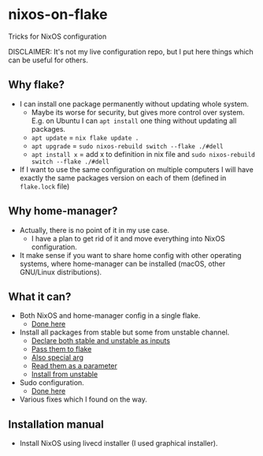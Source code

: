 # nixos-on-flake
Tricks for NixOS configuration

DISCLAIMER: It's not my live configuration repo, but I put here things which can be useful for others.

## Why flake?
* I can install one package permanently without updating whole system.
  * Maybe its worse for security, but gives more control over system. E.g. on Ubuntu I can `apt install` one thing without updating all packages.
  * `apt update` = `nix flake update .`
  * `apt upgrade` = `sudo nixos-rebuild switch --flake ./#dell`
  * `apt install x` = add x to definition in nix file and `sudo nixos-rebuild switch --flake ./#dell`
* If I want to use the same configuration on multiple computers I will have exactly the same packages version on each of them (defined in `flake.lock` file)

## Why home-manager?
* Actually, there is no point of it in my use case.
  * I have a plan to get rid of it and move everything into NixOS configuration.
* It make sense if you want to share home config with other operating systems, where home-manager can be installed (macOS, other GNU/Linux distributions).

## What it can?
* Both NixOS and home-manager config in a single flake.
  * [Done here](./flake.nix)
* Install all packages from stable but some from unstable channel.
  * [Declare both stable and unstable as inputs](./flake.nix#L5-L6)
  * [Pass them to flake](./flake.nix#L13-L24)
  * [Also special arg](./flake.nix#L32)
  * [Read them as a parameter](./common/packages.nix#L1)
  * [Install from unstable](./common/packages.nix#L60)
* Sudo configuration.
  * [Done here](./common/users.nix#L11-L19)
* Various fixes which I found on the way.

## Installation manual
* Install NixOS using livecd installer (I used graphical installer).
